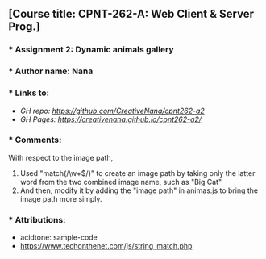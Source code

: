 ## [Course title: CPNT-262-A: Web Client & Server Prog.]

### * Assignment 2: Dynamic animals gallery 
### * Author name: Nana

### * Links to:
+ *GH repo: https://github.com/CreativeNana/cpnt262-a2*
+ *GH Pages: https://creativenana.github.io/cpnt262-a2/*

### * Comments: 
With respect to the image path,
  1. Used "match(/\w+$/)" to create an image path by taking only the latter word from the two combined image name, such as "Big Cat"
  2. And then, modify it by adding the "image path" in animas.js to bring the image path more simply.
   
### * Attributions: 
  + acidtone: sample-code
  + https://www.techonthenet.com/js/string_match.php
